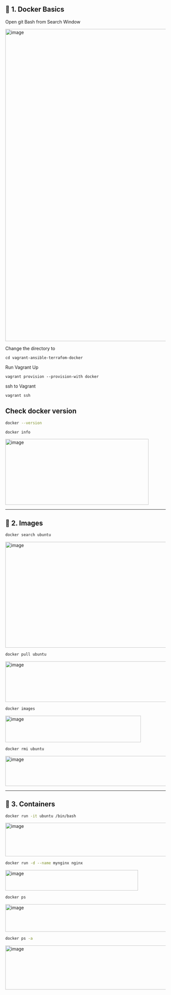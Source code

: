 

## 🔹 **1. Docker Basics**

Open git Bash from Search Window

<img width="1155" height="977" alt="image" src="https://github.com/user-attachments/assets/fed9149d-1331-4d3e-89bb-a09e18243166" />

Change the directory to 

```
cd vagrant-ansible-terrafom-docker
```
Run Vagrant Up

```
vagrant provision --provision-with docker

```
ssh to Vagrant

```
vagrant ssh

```

## Check docker version

```bash
docker --version
```

```bash
docker info
```
<img width="450" height="206" alt="image" src="https://github.com/user-attachments/assets/c9284cc9-9f5a-4182-ae9c-d473eaafdca2" />


---

## 🔹 **2. Images**

```bash
docker search ubuntu
```
<img width="595" height="331" alt="image" src="https://github.com/user-attachments/assets/170c23fb-1344-4d3f-a61b-420fa74c699f" />

```bash
docker pull ubuntu
```
<img width="568" height="127" alt="image" src="https://github.com/user-attachments/assets/c2bbce0a-bad4-4b08-ae8b-f394e5d74ce4" />

```bash
docker images
```
<img width="426" height="83" alt="image" src="https://github.com/user-attachments/assets/22c38330-6ae8-4618-ac50-8d94049cec04" />

```bash
docker rmi ubuntu
```
<img width="637" height="94" alt="image" src="https://github.com/user-attachments/assets/46e67568-1153-4a99-ac9d-6d76d3d40ed4" />

---

## 🔹 **3. Containers**

```bash
docker run -it ubuntu /bin/bash
```
<img width="567" height="105" alt="image" src="https://github.com/user-attachments/assets/da4ce395-98cc-4d60-bca0-3bad29d9de41" />

```bash
docker run -d --name mynginx nginx
```
<img width="417" height="64" alt="image" src="https://github.com/user-attachments/assets/788ba84e-36d9-4ca9-8554-745c84bfe266" />

```bash
docker ps
```
<img width="760" height="86" alt="image" src="https://github.com/user-attachments/assets/534b6519-f2b7-4459-8096-66893c05c943" />

```bash
docker ps -a
```
<img width="899" height="138" alt="image" src="https://github.com/user-attachments/assets/c7a30ad7-2047-43a8-bba3-74a0ef1cd50c" />

